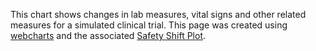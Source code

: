 This chart shows changes in lab measures, vital signs and other related measures for a simulated clinical trial. This page was created using [webcharts](https://github.com/RhoInc/Webcharts) and the associated [Safety Shift Plot](https://github.com/RhoInc/safety-shift-plot/). 
